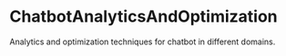 # ChatbotAnalyticsAndOptimization
Analytics and optimization techniques for chatbot in different domains.
